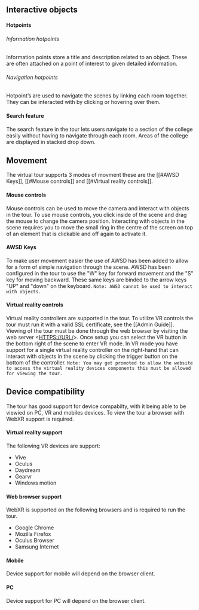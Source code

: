 

## Interactive objects

#### Hotpoints

###### Information hotpoints
Information points store a title and description related to an object. These are often attached on a point of interest to given detailed information.

###### Navigation hotpoints
Hotpoint’s are used to navigate the scenes by linking each room together. They can be interacted with by clicking or hovering over them.

#### Search feature
The search feature in the tour lets users navigate to a section of the college easily without having to navigate through each room. Areas of the college are displayed in stacked drop down.


## Movement 
The virtual tour supports 3 modes of movment these are the [[#AWSD Keys]], [[#Mouse controls]] and [[#Virtual reality controls]].

#### Mouse controls
Mouse controls can be used to move the camera and interact with objects in the tour. To use mouse controls, you click inside of the scene and drag the mouse to change the camera position. Interacting with objects in the scene requires you to move the small ring in the centre of the screen on top of an element that is clickable and off again to activate it.

#### AWSD Keys
To make user movement easier the use of AWSD has been added to allow for a form of simple navigation through the scene. AWSD has been configured in the tour to use the "W" key for forward movement and the "S" key for moving backward. These same keys are binded to the arrow keys "UP" and "down" on the keyboard.
``Note: AWSD cannot be used to interact with objects.``


#### Virtual reality controls
Virtual reality controllers are supported in the tour. To utilize VR controls the tour must run it with a valid SSL certificate, see the [[Admin Guide]]. Viewing of the tour must be done through the web browser by visiting the web server <<HTTPS://URL/>>. Once setup you can select the VR button in the bottom right of the scene to enter VR mode. In VR mode you have support for a single virtual reality controller on the right-hand that can interact with objects in the scene by clicking the trigger button on the bottom of the controller.
``Note: You may get promoted to allow the website to access the virtual reality devices components this must be allowed for viewing the tour.``


## Device compatibility
The tour has good support for device compabilty, with it being able to be viewied on  PC, VR and mobiles devices. To view the tour a browser with WebXR support is required. 

#### Virtual reality support
The following VR devices are support:
- Vive
- Oculus
- Daydream
- Gearvr
- Windows motion

#### Web browser support
WebXR is supported on the following browsers and is required to run the tour.
- Google Chrome
- Mozilla Firefox
- Oculus Browser
- Samsung Internet

#### Mobile
Device support for mobile will depend on the browser client.

#### PC
Device support for PC will depend on the browser client.


